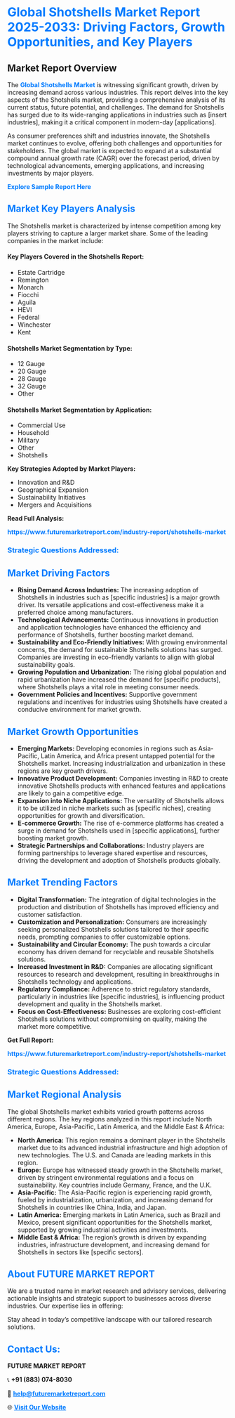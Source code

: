 <h1 style="color: #007BFF;">Global Shotshells Market Report 2025-2033: Driving Factors, Growth Opportunities, and Key Players</h1>

<section id="overview">
<h2>Market Report Overview</h2>
<p>The <a href="https://www.futuremarketreport.com/industry-report/shotshells-market" style="color: #007BFF; text-decoration: none;"><strong>Global Shotshells Market</strong></a> is witnessing significant growth, driven by increasing demand across various industries. This report delves into the key aspects of the Shotshells market, providing a comprehensive analysis of its current status, future potential, and challenges. The demand for Shotshells has surged due to its wide-ranging applications in industries such as [insert industries], making it a critical component in modern-day [applications].</p>
<p>As consumer preferences shift and industries innovate, the Shotshells market continues to evolve, offering both challenges and opportunities for stakeholders. The global market is expected to expand at a substantial compound annual growth rate (CAGR) over the forecast period, driven by technological advancements, emerging applications, and increasing investments by major players.</p>
</section>

<section id="overview">
<p><a href="https://www.futuremarketreport.com/request-sample/reportId=127791" style="color: #007BFF; text-decoration: none;"><strong>Explore Sample Report Here</strong></a></p>
</section>

<section id="key-players">
<h2 style="color: #007BFF;">Market Key Players Analysis</h2>
<p>The Shotshells market is characterized by intense competition among key players striving to capture a larger market share. Some of the leading companies in the market include:</p>
<h4>Key Players Covered in the Shotshells Report:</h4>
<ul><li>Estate Cartridge</li><li>Remington</li><li>Monarch</li><li>Fiocchi</li><li>Aguila</li><li>HEVI</li><li>Federal</li><li>Winchester</li><li>Kent</li></ul>
<h4>Shotshells Market Segmentation by Type:</h4>
<ul><li>12 Gauge</li><li>20 Gauge</li><li>28 Gauge</li><li>32 Gauge</li><li>Other</li></ul>

<h4>Shotshells Market Segmentation by Application:</h4>
<ul><li>Commercial Use</li><li>Household</li><li>Military</li><li>Other</li><li>Shotshells</li></ul>
<p><strong>Key Strategies Adopted by Market Players:</strong></p>
<ul>
<li>Innovation and R&D</li>
<li>Geographical Expansion</li>
<li>Sustainability Initiatives</li>
<li>Mergers and Acquisitions</li>
</ul>
</section>

<section>
<p><strong>Read Full Analysis: </strong></p><a href="https://www.futuremarketreport.com/industry-report/shotshells-market" style="color: #007BFF; text-decoration: none;"><strong>https://www.futuremarketreport.com/industry-report/shotshells-market</strong></a>
<h3 style="color: #007BFF;">Strategic Questions Addressed:</h3>
</section>

<section id="driving-factors">
<h2 style="color: #007BFF;">Market Driving Factors</h2>
<ul>
<li><strong>Rising Demand Across Industries:</strong> The increasing adoption of Shotshells in industries such as [specific industries] is a major growth driver. Its versatile applications and cost-effectiveness make it a preferred choice among manufacturers.</li>
<li><strong>Technological Advancements:</strong> Continuous innovations in production and application technologies have enhanced the efficiency and performance of Shotshells, further boosting market demand.</li>
<li><strong>Sustainability and Eco-Friendly Initiatives:</strong> With growing environmental concerns, the demand for sustainable Shotshells solutions has surged. Companies are investing in eco-friendly variants to align with global sustainability goals.</li>
<li><strong>Growing Population and Urbanization:</strong> The rising global population and rapid urbanization have increased the demand for [specific products], where Shotshells plays a vital role in meeting consumer needs.</li>
<li><strong>Government Policies and Incentives:</strong> Supportive government regulations and incentives for industries using Shotshells have created a conducive environment for market growth.</li>
</ul>
</section>

<section id="growth-opportunities">
<h2 style="color: #007BFF;">Market Growth Opportunities</h2>
<ul>
<li><strong>Emerging Markets:</strong> Developing economies in regions such as Asia-Pacific, Latin America, and Africa present untapped potential for the Shotshells market. Increasing industrialization and urbanization in these regions are key growth drivers.</li>
<li><strong>Innovative Product Development:</strong> Companies investing in R&D to create innovative Shotshells products with enhanced features and applications are likely to gain a competitive edge.</li>
<li><strong>Expansion into Niche Applications:</strong> The versatility of Shotshells allows it to be utilized in niche markets such as [specific niches], creating opportunities for growth and diversification.</li>
<li><strong>E-commerce Growth:</strong> The rise of e-commerce platforms has created a surge in demand for Shotshells used in [specific applications], further boosting market growth.</li>
<li><strong>Strategic Partnerships and Collaborations:</strong> Industry players are forming partnerships to leverage shared expertise and resources, driving the development and adoption of Shotshells products globally.</li>
</ul>
</section>

<section id="trending-factors">
<h2 style="color: #007BFF;">Market Trending Factors</h2>
<ul>
<li><strong>Digital Transformation:</strong> The integration of digital technologies in the production and distribution of Shotshells has improved efficiency and customer satisfaction.</li>
<li><strong>Customization and Personalization:</strong> Consumers are increasingly seeking personalized Shotshells solutions tailored to their specific needs, prompting companies to offer customizable options.</li>
<li><strong>Sustainability and Circular Economy:</strong> The push towards a circular economy has driven demand for recyclable and reusable Shotshells solutions.</li>
<li><strong>Increased Investment in R&D:</strong> Companies are allocating significant resources to research and development, resulting in breakthroughs in Shotshells technology and applications.</li>
<li><strong>Regulatory Compliance:</strong> Adherence to strict regulatory standards, particularly in industries like [specific industries], is influencing product development and quality in the Shotshells market.</li>
<li><strong>Focus on Cost-Effectiveness:</strong> Businesses are exploring cost-efficient Shotshells solutions without compromising on quality, making the market more competitive.</li>
</ul>
</section>

<section>
<p><strong>Get Full Report: </strong></p><a href="https://www.futuremarketreport.com/industry-report/shotshells-market" style="color: #007BFF; text-decoration: none;"><strong>https://www.futuremarketreport.com/industry-report/shotshells-market</strong></a>
<h3 style="color: #007BFF;">Strategic Questions Addressed:</h3>
</section>


<section id="regional-analysis">
<h2 style="color: #007BFF;">Market Regional Analysis</h2>
<p>The global Shotshells market exhibits varied growth patterns across different regions. The key regions analyzed in this report include North America, Europe, Asia-Pacific, Latin America, and the Middle East & Africa:</p>
<ul>
<li><strong>North America:</strong> This region remains a dominant player in the Shotshells market due to its advanced industrial infrastructure and high adoption of new technologies. The U.S. and Canada are leading markets in this region.</li>
<li><strong>Europe:</strong> Europe has witnessed steady growth in the Shotshells market, driven by stringent environmental regulations and a focus on sustainability. Key countries include Germany, France, and the U.K.</li>
<li><strong>Asia-Pacific:</strong> The Asia-Pacific region is experiencing rapid growth, fueled by industrialization, urbanization, and increasing demand for Shotshells in countries like China, India, and Japan.</li>
<li><strong>Latin America:</strong> Emerging markets in Latin America, such as Brazil and Mexico, present significant opportunities for the Shotshells market, supported by growing industrial activities and investments.</li>
<li><strong>Middle East & Africa:</strong> The region’s growth is driven by expanding industries, infrastructure development, and increasing demand for Shotshells in sectors like [specific sectors].</li>
</ul>
</section>

<footer>
<h2 style="color: #007BFF;">About FUTURE MARKET REPORT</h2>
<p>We are a trusted name in market research and advisory services, delivering actionable insights and strategic support to businesses across diverse industries. Our expertise lies in offering:</p>

<p>Stay ahead in today’s competitive landscape with our tailored research solutions.</p>

<h2 style="color: #007BFF;">Contact Us:</h2>
<p><strong>FUTURE MARKET REPORT</strong></p>
<p>📞 <strong>+91 (883) 074-8030</strong></p>
<p>📧 <strong><a href="mailto:help@futuremarketreport.com" style="color: #007BFF;">help@futuremarketreport.com</a></strong></p>
<p>🌐 <strong><a href="https://www.futuremarketreport.com/" style="color: #007BFF;">Visit Our Website</a></strong></p>
</footer>